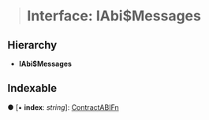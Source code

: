 > # Interface: IAbi$Messages

## Hierarchy

* **IAbi$Messages**

## Indexable

● \[▪ **index**: *string*\]: [ContractABIFn](_types_.contractabifn.md)